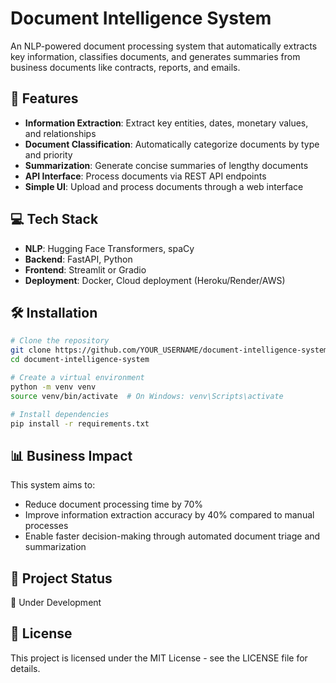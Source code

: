 # Document Intelligence System

An NLP-powered document processing system that automatically extracts key information, classifies documents, and generates summaries from business documents like contracts, reports, and emails.

## 🚀 Features

- **Information Extraction**: Extract key entities, dates, monetary values, and relationships
- **Document Classification**: Automatically categorize documents by type and priority
- **Summarization**: Generate concise summaries of lengthy documents
- **API Interface**: Process documents via REST API endpoints
- **Simple UI**: Upload and process documents through a web interface

## 💻 Tech Stack

- **NLP**: Hugging Face Transformers, spaCy
- **Backend**: FastAPI, Python
- **Frontend**: Streamlit or Gradio
- **Deployment**: Docker, Cloud deployment (Heroku/Render/AWS)

## 🛠️ Installation

```bash
# Clone the repository
git clone https://github.com/YOUR_USERNAME/document-intelligence-system.git
cd document-intelligence-system

# Create a virtual environment
python -m venv venv
source venv/bin/activate  # On Windows: venv\Scripts\activate

# Install dependencies
pip install -r requirements.txt
```

## 📊 Business Impact

This system aims to:
- Reduce document processing time by 70%
- Improve information extraction accuracy by 40% compared to manual processes
- Enable faster decision-making through automated document triage and summarization

## 🔄 Project Status

🔨 Under Development

## 📝 License

This project is licensed under the MIT License - see the LICENSE file for details.
